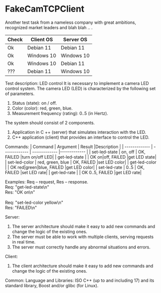 # FakeCamTCPClient
Another test task from a nameless company with great ambitions, recognized market leaders and blah blah .. .

| Check | Client OS | Server OS |
| ------------- | ------------- | ------------- |
| Ok | Debian 11 | Debian 11 |
| Ok | Windows 10 | Windows 10 |
| Ok | Windows 10 | Debian 11 |
| ??? | Debian 11 | Windows 10 |

Test description:
LED control
It is necessary to implement a camera LED control system. The camera LED (LED) is characterized by the following set of parameters.

1. Status (state): on / off.
2. Color (color): red, green, blue.
3. Measurement frequency (rating): 0..5 (in Hertz).

The system should consist of 2 components.
1. Application in C ++ (server) that simulates interaction with the LED.
2. C++ application (client) that provides an interface to control the LED.

Commands:
| Command | Argument | Result |Description |
| ------------- | ------------- | ------------- |------------- |
| set-led-state | on, off | OK, FAILED |turn on/off LED|
| get-led-state | | OK on|off, FAILED |get LED state|
| set-led-color | red, green, blue | OK, FAILED |set LED color|
| get-led-color | | OK red|green|blue, FAILED |get LED color|
| set-led-rate | 0..5 | OK, FAILED |set LED rate|
| get-led-rate | | OK 0..5, FAILED |get LED rate|

Examples:
Req – request, Res – response.<br>
Req: "get-led-state\n"<br>
Res: "OK on\n"<br><br>
Req: "set-led-color yellow\n"<br>
Res: "FAILED\n"<br>

Server:
1. The server architecture should make it easy to add new commands and change the logic of the existing ones.
2. The server must be able to work with multiple clients, serving requests in real time.
3. The server must correctly handle any abnormal situations and errors.

Client:
1. The client architecture should make it easy to add new commands and change the logic of the existing ones.

Common:
Language and Libraries: ISO C++ (up to and including 17) and its standard library, Boost and/or glibc (for Linux).
